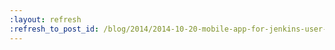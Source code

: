 ```yaml
---
:layout: refresh
:refresh_to_post_id: /blog/2014/2014-10-20-mobile-app-for-jenkins-user-conference-bay-area
---
```

